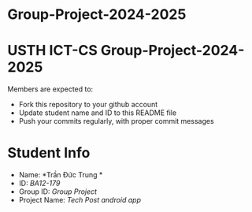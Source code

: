 # Group-Project-2024-2025
USTH ICT-CS Group-Project-2024-2025
=====================================================

Members are expected to:

* Fork this repository to your github account
* Update student name and ID to this README file
* Push your commits regularly, with proper commit messages

Student Info
=======================

* Name: *Trần Đức Trung *
* ID: *BA12-179*
* Group ID: *Group Project*
* Project Name: *Tech Post android app*
